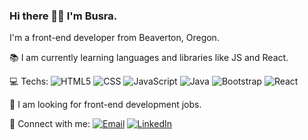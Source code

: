 ### Hi there 👋🏻 I'm Busra.

I'm a front-end developer from Beaverton, Oregon. 

📚 I am currently learning languages and libraries like JS and React.

💻 Techs:   ![HTML5](https://img.shields.io/badge/-HTML5-333333?style=flat&logo=HTML5)
  ![CSS](https://img.shields.io/badge/-CSS-333333?style=flat&logo=CSS3&logoColor=1572B6)
  ![JavaScript](https://img.shields.io/badge/-JavaScript-333333?style=flat&logo=javascript)
  ![Java](https://img.shields.io/badge/-Java-333333?style=flat&logo=Java&logoColor=007396)
  ![Bootstrap](https://img.shields.io/badge/-Bootstrap-333333?style=flat&logo=bootstrap&logoColor=563D7C)
  ![React](https://img.shields.io/badge/-React-333333?style=flat&logo=react)
  
💼 I am looking for front-end development jobs.
  
🤝 Connect with me:  <a href="mailto:bnuygur@gmail.com"><img alt="Email" src="https://img.shields.io/badge/Email-bnuygur@gmail.com-blue?style=flat-square&logo=gmail"></a> 
<a href="https://www.linkedin.com/in/busra-uygur-barut-674b5723b/"><img alt="LinkedIn" src="https://img.shields.io/badge/LinkedIn-Busra%20Uygur%20Barut-blue?style=flat-square&logo=linkedin"></a>
